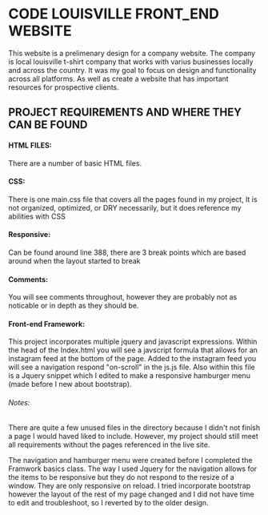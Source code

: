 # CODE LOUISVILLE FRONT_END WEBSITE
This website is a prelimenary design for a company website. The company is local louisville t-shirt company that works with varius businesses locally and across the country.
It was my goal to focus on design and functionality across all platforms. As well as create a website that has important resources for prospective clients.

## PROJECT REQUIREMENTS AND WHERE THEY CAN BE FOUND

#### HTML FILES: 
There are a number of basic HTML files.

#### CSS: 
There is one main.css file that covers all the pages found in my project, It is not organized, optimized, or DRY necessarily, but it does reference my abilities with CSS

#### Responsive: 
Can be found around line 388, there are 3 break points which are based around when the layout started to break

#### Comments:
You will see comments throughout, however they are probably not as noticable or in depth as they should be.

#### Front-end Framework:
This project incorporates multiple jquery and javascript expressions. Within the head of the Index.html you will see a javscript formula that allows for an instagram feed at the bottom of the page.
Added to the instagram feed you will see a navigation respond "on-scroll" in the js.js file. Also within this file is a Jquery snippet which I edited to make a responsive hamburger menu (made before I new about bootstrap).


###### Notes:
There are quite a few unused files in the directory because I didn't not finish a page I would haved liked to include. However, my project should still meet all requirements without the pages referenced in the live site.

The navigation and hamburger menu were created before I completed the Framwork basics class. The way I used Jquery for the navigation allows for the items to be responsive but they do not respond to the resize of a window. They are only responsive on reload. I tried incorporate bootstrap however the layout of the rest of my page changed and I did not have time to edit and troubleshoot, so I reverted by to the older design.
